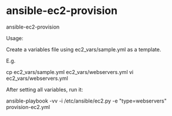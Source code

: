 # ansible-ec2-provision
ansible-ec2-provision


Usage:

Create a variables file using ec2_vars/sample.yml as a template.

E.g.

cp ec2_vars/sample.yml ec2_vars/webservers.yml
vi ec2_vars/webservers.yml

After setting all variables, run it:

ansible-playbook -vv -i /etc/ansible/ec2.py -e "type=webservers" provision-ec2.yml
